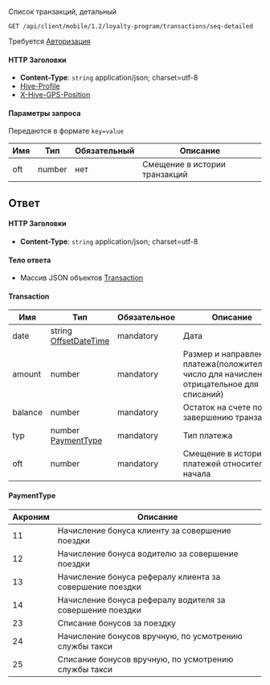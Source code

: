 Список транзакций, детальный

`GET /api/client/mobile/1.2/loyalty-program/transactions/seq-detailed`

Требуется [Авторизация](hmac.md)
#### HTTP Заголовки
* **Content-Type**: `string` application/json; charset=utf-8
* [Hive-Profile](http_headers.md)
* [X-Hive-GPS-Position](http_headers.md)

#### Параметры запроса
Передаются в формате `key=value`

Имя | Тип | Обязательный | Описание 
--- | --- | --- | ---
oft | number | нет | Смещение в истории транзакций

## Ответ

#### HTTP Заголовки
* **Content-Type**: `string` application/json; charset=utf-8

#### Тело ответа
* Массив JSON объектов [Transaction](#Transaction-fields)

<a name="Transaction-fields"></a>
#### Transaction

Имя | Тип | Обязательное | Описание
--- | --- | --- | ---
date | string [OffsetDateTime](objects.md#OffsetDateTime-item) | mandatory | Дата
amount | number | mandatory | Размер и направление платежа(положительное число для начислений, отрицательное для списаний)
balance | number | mandatory | Остаток на счете по завершению транзакции
typ | number [PaymentType](#PaymentType-enum) | mandatory | Тип платежа
oft | number | mandatory | Смещение в истории платежей относительно начала

<a name="PaymentType-enum"></a>
#### PaymentType
Акроним | Описание
--- | ---
11 | Начисление бонуса клиенту за совершение поездки
12 | Начисление бонуса водителю за совершение поездки
13 | Начисление бонуса рефералу клиента за совершение поездки
14 | Начисление бонуса рефералу водителя за совершение поездки
23 | Списание бонусов за поездку
24 | Начисление бонусов вручную, по усмотрению службы такси
25 | Списание бонусов вручную, по усмотрению службы такси
